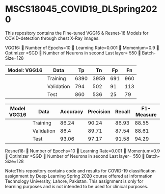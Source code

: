 # MSCS18045_COVID19_DLSpring2020
This repository contains the Fine-tuned VGG16 &amp; Resnet-18 Models for COVID-detection through chest X-Ray images. 

VGG16:
	Number of Epochs=10
	Learning Rate=0.001
	Momentum=0.9
	Optimizer =SGD
	Number of Neurons in second Last layer= 550
	Batch-Size=128




|     Model: VGG16    |    Data          |    Tp      |    Tn      |    Fp     |    Fn     |
|:-------------------:|------------------|------------|------------|-----------|-----------|
|                     |    Training      |    6390    |    3959    |    691    |    960    |
|                     |    Validation    |    794     |    502     |    91     |    113    |
|                     |    Test          |    860     |    536     |    25     |    79     |




|            Model   VGG16    |    Data          |    Accuracy    |    Precision    |    Recall    |    F1-Measure    |
|-----------------------------|------------------|----------------|-----------------|--------------|------------------|
|                             |    Training      |    86.24       |    90.24        |    86.93     |    88.55         |
|                             |    Validation    |    86.4        |    89.71        |    87.54     |    88.61         |
|                             |    Test          |    93.06       |    97.17        |    91.58     |    94.29         |


Resnet18:
	Number of Epochs=10
	Learning Rate=0.001
	Momentum=0.9
	Optimizer =SGD
	Number of Neurons in second Last layer= 550
	Batch-Size=128



Note:This repository contains code and results for COVID-19 classification assignment by Deep Learning Spring 2020 course offered at Information Technology University, Lahore, Pakistan. This assignment is only for learning purposes and is not intended to be used for clinical purposes.

